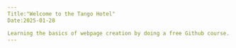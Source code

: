 ```yaml
---
Title:"Welcome to the Tango Hotel"
Date:2025-01-28

Learning the basics of webpage creation by doing a free Github course. 
---
```

